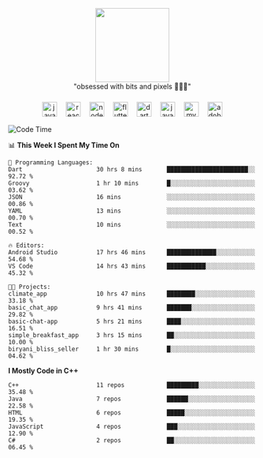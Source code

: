 


  <div align="center">
    
   <img src = "https://i.postimg.cc/W1R4TF4j/d6kpuve-c97567cf-518b-4b86-a271-5c89d88d22f7.gif"  width=150px height=150px />
 </div>

<div align="center">
  "obsessed with bits and pixels 🧑‍💻🎨"
</div>

  ###
<div align="center">
  <img src="https://cdn.jsdelivr.net/gh/devicons/devicon/icons/javascript/javascript-original.svg" height="30" alt="javascript logo"  />
  <img width="10" />
  <img src="https://cdn.jsdelivr.net/gh/devicons/devicon/icons/react/react-original.svg" height="30" alt="react logo"  />
  <img width="10" />
  <img src="https://cdn.jsdelivr.net/gh/devicons/devicon/icons/nodejs/nodejs-original.svg" height="30" alt="nodejs logo"  />
  <img width="10" />
  <img src="https://cdn.jsdelivr.net/gh/devicons/devicon/icons/flutter/flutter-original.svg" height="30" alt="flutter logo"  />
  <img width="10" />
  <img src="https://cdn.jsdelivr.net/gh/devicons/devicon/icons/dart/dart-original.svg" height="30" alt="dart logo"  />
  <img width="10" />
  <img src="https://cdn.jsdelivr.net/gh/devicons/devicon/icons/java/java-original.svg" height="30" alt="java logo"  />
  <img width="10" />
  <img src="https://skillicons.dev/icons?i=mysql" height="30" alt="mysql logo"  />
  <img width="10" />
  <img src="https://skillicons.dev/icons?i=pr" height="30" alt="adobepremierepro logo"  />
</div>




<!--START_SECTION:waka-->
![Code Time](http://img.shields.io/badge/Code%20Time-113%20hrs%2039%20mins-blue)

📊 **This Week I Spent My Time On** 

```text
💬 Programming Languages: 
Dart                     30 hrs 8 mins       ███████████████████████░░   92.72 % 
Groovy                   1 hr 10 mins        █░░░░░░░░░░░░░░░░░░░░░░░░   03.62 % 
JSON                     16 mins             ░░░░░░░░░░░░░░░░░░░░░░░░░   00.86 % 
YAML                     13 mins             ░░░░░░░░░░░░░░░░░░░░░░░░░   00.70 % 
Text                     10 mins             ░░░░░░░░░░░░░░░░░░░░░░░░░   00.52 % 

🔥 Editors: 
Android Studio           17 hrs 46 mins      ██████████████░░░░░░░░░░░   54.68 % 
VS Code                  14 hrs 43 mins      ███████████░░░░░░░░░░░░░░   45.32 % 

🐱‍💻 Projects: 
climate_app              10 hrs 47 mins      ████████░░░░░░░░░░░░░░░░░   33.18 % 
basic_chat_app           9 hrs 41 mins       ███████░░░░░░░░░░░░░░░░░░   29.82 % 
basic-chat-app           5 hrs 21 mins       ████░░░░░░░░░░░░░░░░░░░░░   16.51 % 
simple_breakfast_app     3 hrs 15 mins       ██░░░░░░░░░░░░░░░░░░░░░░░   10.00 % 
biryani_bliss_seller     1 hr 30 mins        █░░░░░░░░░░░░░░░░░░░░░░░░   04.62 % 
```

**I Mostly Code in C++** 

```text
C++                      11 repos            █████████░░░░░░░░░░░░░░░░   35.48 % 
Java                     7 repos             ██████░░░░░░░░░░░░░░░░░░░   22.58 % 
HTML                     6 repos             █████░░░░░░░░░░░░░░░░░░░░   19.35 % 
JavaScript               4 repos             ███░░░░░░░░░░░░░░░░░░░░░░   12.90 % 
C#                       2 repos             ██░░░░░░░░░░░░░░░░░░░░░░░   06.45 % 
```




<!--END_SECTION:waka-->
